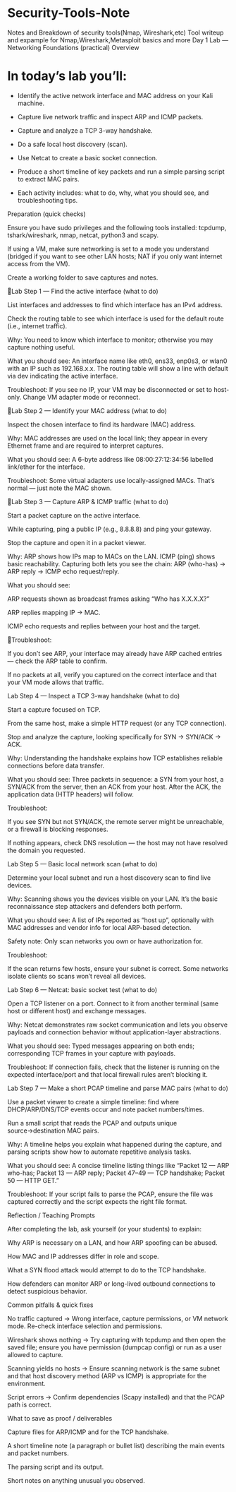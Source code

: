 # Security-Tools-Note
Notes and Breakdown of security tools(Nmap, Wireshark,etc)
Tool writeup and expample for Nmap,Wireshark,Metasploit basics and more
Day 1 Lab — Networking Foundations (practical)
Overview

# In today’s lab you’ll:

- Identify the active network interface and MAC address on your Kali machine.

- Capture live network traffic and inspect ARP and ICMP packets.

- Capture and analyze a TCP 3-way handshake.

- Do a safe local host discovery (scan).

- Use Netcat to create a basic socket connection.

- Produce a short timeline of key packets and run a simple parsing script to extract MAC pairs.

- Each activity includes: what to do, why, what you should see, and troubleshooting tips.

Preparation (quick checks)

Ensure you have sudo privileges and the following tools installed: tcpdump, tshark/wireshark, nmap, netcat, python3 and scapy.

If using a VM, make sure networking is set to a mode you understand (bridged if you want to see other LAN hosts; NAT if you only want internet access from the VM).

Create a working folder to save captures and notes.

🔹Lab Step 1 — Find the active interface (what to do)

List interfaces and addresses to find which interface has an IPv4 address.

Check the routing table to see which interface is used for the default route (i.e., internet traffic).

Why: You need to know which interface to monitor; otherwise you may capture nothing useful.

What you should see: An interface name like eth0, ens33, enp0s3, or wlan0 with an IP such as 192.168.x.x. The routing table will show a line with default via <gateway> dev <iface> indicating the active interface.

Troubleshoot: If you see no IP, your VM may be disconnected or set to host-only. Change VM adapter mode or reconnect.

🔹Lab Step 2 — Identify your MAC address (what to do)

Inspect the chosen interface to find its hardware (MAC) address.

Why: MAC addresses are used on the local link; they appear in every Ethernet frame and are required to interpret captures.

What you should see: A 6-byte address like 08:00:27:12:34:56 labelled link/ether for the interface.

Troubleshoot: Some virtual adapters use locally-assigned MACs. That’s normal — just note the MAC shown.

🔹Lab Step 3 — Capture ARP & ICMP traffic (what to do)

Start a packet capture on the active interface.

While capturing, ping a public IP (e.g., 8.8.8.8) and ping your gateway.

Stop the capture and open it in a packet viewer.

Why: ARP shows how IPs map to MACs on the LAN. ICMP (ping) shows basic reachability. Capturing both lets you see the chain: ARP (who-has) → ARP reply → ICMP echo request/reply.

What you should see:

ARP requests shown as broadcast frames asking “Who has X.X.X.X?”

ARP replies mapping IP → MAC.

ICMP echo requests and replies between your host and the target.

🔹Troubleshoot:

If you don’t see ARP, your interface may already have ARP cached entries — check the ARP table to confirm.

If no packets at all, verify you captured on the correct interface and that your VM mode allows that traffic.

Lab Step 4 — Inspect a TCP 3-way handshake (what to do)

Start a capture focused on TCP.

From the same host, make a simple HTTP request (or any TCP connection).

Stop and analyze the capture, looking specifically for SYN → SYN/ACK → ACK.

Why: Understanding the handshake explains how TCP establishes reliable connections before data transfer.

What you should see: Three packets in sequence: a SYN from your host, a SYN/ACK from the server, then an ACK from your host. After the ACK, the application data (HTTP headers) will follow.

Troubleshoot:

If you see SYN but not SYN/ACK, the remote server might be unreachable, or a firewall is blocking responses.

If nothing appears, check DNS resolution — the host may not have resolved the domain you requested.

Lab Step 5 — Basic local network scan (what to do)

Determine your local subnet and run a host discovery scan to find live devices.

Why: Scanning shows you the devices visible on your LAN. It’s the basic reconnaissance step attackers and defenders both perform.

What you should see: A list of IPs reported as “host up”, optionally with MAC addresses and vendor info for local ARP-based detection.

Safety note: Only scan networks you own or have authorization for.

Troubleshoot:

If the scan returns few hosts, ensure your subnet is correct. Some networks isolate clients so scans won’t reveal all devices.

Lab Step 6 — Netcat: basic socket test (what to do)

Open a TCP listener on a port. Connect to it from another terminal (same host or different host) and exchange messages.

Why: Netcat demonstrates raw socket communication and lets you observe payloads and connection behavior without application-layer abstractions.

What you should see: Typed messages appearing on both ends; corresponding TCP frames in your capture with payloads.

Troubleshoot: If connection fails, check that the listener is running on the expected interface/port and that local firewall rules aren’t blocking it.

Lab Step 7 — Make a short PCAP timeline and parse MAC pairs (what to do)

Use a packet viewer to create a simple timeline: find where DHCP/ARP/DNS/TCP events occur and note packet numbers/times.

Run a small script that reads the PCAP and outputs unique source→destination MAC pairs.

Why: A timeline helps you explain what happened during the capture, and parsing scripts show how to automate repetitive analysis tasks.

What you should see: A concise timeline listing things like “Packet 12 — ARP who-has; Packet 13 — ARP reply; Packet 47–49 — TCP handshake; Packet 50 — HTTP GET.”

Troubleshoot: If your script fails to parse the PCAP, ensure the file was captured correctly and the script expects the right file format.

Reflection / Teaching Prompts

After completing the lab, ask yourself (or your students) to explain:

Why ARP is necessary on a LAN, and how ARP spoofing can be abused.

How MAC and IP addresses differ in role and scope.

What a SYN flood attack would attempt to do to the TCP handshake.

How defenders can monitor ARP or long-lived outbound connections to detect suspicious behavior.

Common pitfalls & quick fixes

No traffic captured → Wrong interface, capture permissions, or VM network mode. Re-check interface selection and permissions.

Wireshark shows nothing → Try capturing with tcpdump and then open the saved file; ensure you have permission (dumpcap config) or run as a user allowed to capture.

Scanning yields no hosts → Ensure scanning network is the same subnet and that host discovery method (ARP vs ICMP) is appropriate for the environment.

Script errors → Confirm dependencies (Scapy installed) and that the PCAP path is correct.

What to save as proof / deliverables

Capture files for ARP/ICMP and for the TCP handshake.

A short timeline note (a paragraph or bullet list) describing the main events and packet numbers.

The parsing script and its output.

Short notes on anything unusual you observed. 
